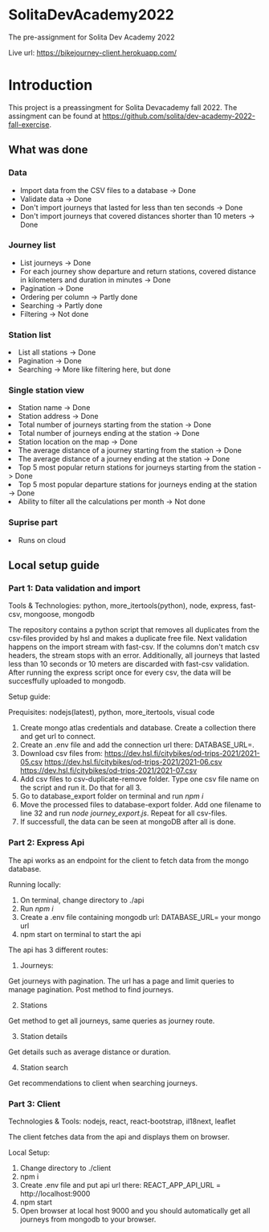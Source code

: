 # SolitaDevAcademy2022
The pre-assignment for Solita Dev Academy 2022

Live url: https://bikejourney-client.herokuapp.com/

<h1>Introduction</h1>

This project is a preassingment for Solita Devacademy fall 2022. The assingment can be found at https://github.com/solita/dev-academy-2022-fall-exercise.

<h2>What was done</h2>

<h3>Data</h3>
<ul>
<li>Import data from the CSV files to a database -> Done</li>
<li>Validate data -> Done</li>
<li>Don't import journeys that lasted for less than ten seconds -> Done</li>
<li>Don't import journeys that covered distances shorter than 10 meters -> Done</li>
</ul>
<h3>Journey list</h3>
<ul>
  <li>List journeys -> Done</li>
  <li>For each journey show departure and return stations, covered distance in kilometers and duration in minutes -> Done</li>
  <li>Pagination -> Done</li>
  <li>Ordering per column -> Partly done</li>
  <li>Searching -> Partly done</li>
  <li>Filtering -> Not done</li>
</ul>
  
<h3>Station list</h3>

<li>List all stations -> Done</li>
<li>Pagination -> Done</li>
<li>Searching -> More like filtering here, but done</li>

<h3>Single station view</h3>

<li>Station name -> Done</li>
<li>Station address -> Done</li>
<li>Total number of journeys starting from the station -> Done</li>
<li>Total number of journeys ending at the station -> Done</li>
<li>Station location on the map -> Done</li>
<li>The average distance of a journey starting from the station -> Done</li>
<li>The average distance of a journey ending at the station -> Done</li>
<li>Top 5 most popular return stations for journeys starting from the station -> Done</li>
<li>Top 5 most popular departure stations for journeys ending at the station -> Done</li>
<li>Ability to filter all the calculations per month -> Not done</li>

<h3>Suprise part</h3>

<li>Runs on cloud</li>

<h2>Local setup guide</h2>

<h3>Part 1: Data validation and import</h3>

Tools & Technologies: python, more_itertools(python), node, express, fast-csv, mongoose, mongodb

The repository contains a python script that removes all duplicates from the csv-files provided by hsl and makes a duplicate free file. Next validation happens on the import stream with fast-csv. If the columns don't match csv headers, the stream stops with an error. Additionally, all journeys that lasted less than 10 seconds or 10 meters are discarded with fast-csv validation. After running the express script once for every csv, the data will be succesffully uploaded to mongodb.

Setup guide:

Prequisites: nodejs(latest), python, more_itertools, visual code 

1. Create mongo atlas credentials and database. Create a collection there and get url to connect.
2. Create an .env file and add the connection url there: DATABASE_URL=<your connection url>.
3. Download csv files from: 
  https://dev.hsl.fi/citybikes/od-trips-2021/2021-05.csv
  https://dev.hsl.fi/citybikes/od-trips-2021/2021-06.csv
  https://dev.hsl.fi/citybikes/od-trips-2021/2021-07.csv
4. Add csv files to csv-duplicate-remove folder. Type one csv file name on the script and run it. Do that for all 3.
5. Go to database_export folder on terminal and run _npm i_
6. Move the processed files to database-export folder. Add one filename to line 32 and run _node journey_export.js_. Repeat for all csv-files.
7. If successfull, the data can be seen at mongoDB after all is done.
  
<h3>Part 2: Express Api</h3>
  
The api works as an endpoint for the client to fetch data from the mongo database.
  
Running locally:
 
  1. On terminal, change directory to ./api
  2. Run _npm i_
  3. Create a .env file containing mongodb url: DATABASE_URL= your mongo url
  4. npm start on terminal to start the api
  
The api has 3 different routes:
  1. Journeys:
 
  Get journeys with pagination. The url has a page and limit queries to manage pagination.
  Post method to find journeys.
 
  2. Stations
  
  Get method to get all journeys, same queries as journey route.
  
  3. Station details
  
  Get details such as average distance or duration.
  
  4. Station search
  
  Get recommendations to client when searching journeys.
  
  <h3>Part 3: Client</h3>
  
Technologies & Tools: nodejs, react, react-bootstrap, il18next, leaflet
  
The client fetches data from the api and displays them on browser.
  
Local Setup:
  
  1. Change directory to ./client
  2. npm i
  3. Create .env file and put api url there: REACT_APP_API_URL = http://localhost:9000
  4. npm start
  5. Open browser at local host 9000 and you should automatically get all journeys from mongodb to your browser.
  

  
  
